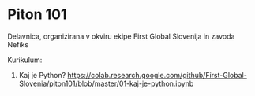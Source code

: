 # Piton 101
Delavnica, organizirana v okviru ekipe First Global Slovenija in zavoda Nefiks

Kurikulum:
1. Kaj je Python? https://colab.research.google.com/github/First-Global-Slovenia/piton101/blob/master/01-kaj-je-python.ipynb
